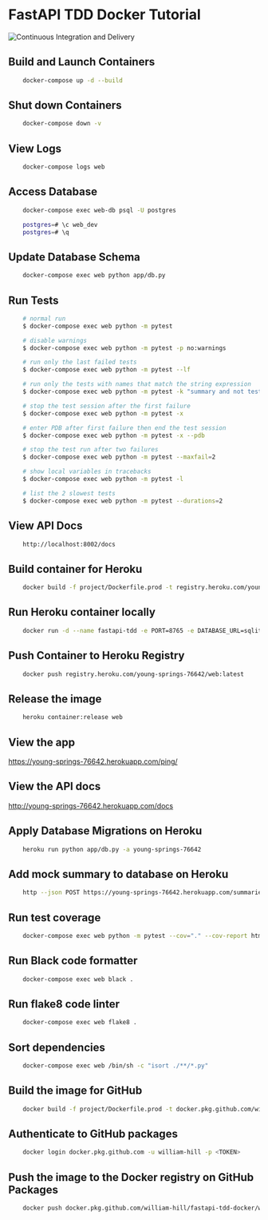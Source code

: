 # FastAPI TDD Docker Tutorial

![Continuous Integration and Delivery](https://github.com/william-hill/fastapi-tdd-docker/workflows/Continuous%20Integration%20and%20Delivery/badge.svg?branch=master)

## Build and Launch Containers

```bash
    docker-compose up -d --build
```

## Shut down Containers

```bash
    docker-compose down -v
```

## View Logs

```bash
    docker-compose logs web
```

## Access Database

```bash
    docker-compose exec web-db psql -U postgres

    postgres=# \c web_dev
    postgres=# \q
```

## Update Database Schema

```bash
    docker-compose exec web python app/db.py
```

## Run Tests

```bash
    # normal run
    $ docker-compose exec web python -m pytest

    # disable warnings
    $ docker-compose exec web python -m pytest -p no:warnings

    # run only the last failed tests
    $ docker-compose exec web python -m pytest --lf

    # run only the tests with names that match the string expression
    $ docker-compose exec web python -m pytest -k "summary and not test_read_summary"

    # stop the test session after the first failure
    $ docker-compose exec web python -m pytest -x

    # enter PDB after first failure then end the test session
    $ docker-compose exec web python -m pytest -x --pdb

    # stop the test run after two failures
    $ docker-compose exec web python -m pytest --maxfail=2

    # show local variables in tracebacks
    $ docker-compose exec web python -m pytest -l

    # list the 2 slowest tests
    $ docker-compose exec web python -m pytest --durations=2
```

## View API Docs

```bash
    http://localhost:8002/docs
```

## Build container for Heroku

```bash
    docker build -f project/Dockerfile.prod -t registry.heroku.com/young-springs-76642/web ./project
```

## Run Heroku container locally

```bash
    docker run -d --name fastapi-tdd -e PORT=8765 -e DATABASE_URL=sqlite://sqlite.db -p 5003:8765 registry.heroku.com/young-springs-76642/web:latest
```

## Push Container to Heroku Registry

```bash
    docker push registry.heroku.com/young-springs-76642/web:latest

```

## Release the image

```bash
    heroku container:release web
```

## View the app

https://young-springs-76642.herokuapp.com/ping/

## View the API docs

http://young-springs-76642.herokuapp.com/docs

## Apply Database Migrations on Heroku

```bash
    heroku run python app/db.py -a young-springs-76642
```

## Add mock summary to database on Heroku

```bash
    http --json POST https://young-springs-76642.herokuapp.com/summaries/ url=https://testdriven.io
```

## Run test coverage

```bash
    docker-compose exec web python -m pytest --cov="." --cov-report html
```

## Run Black code formatter

```bash
    docker-compose exec web black .
```

## Run flake8 code linter

```bash
    docker-compose exec web flake8 .
```

## Sort dependencies

```bash
    docker-compose exec web /bin/sh -c "isort ./**/*.py"
```

## Build the image for GitHub

```bash
    docker build -f project/Dockerfile.prod -t docker.pkg.github.com/william-hill/fastapi-tdd-docker/web:latest ./project
```

## Authenticate to GitHub packages

```bash
    docker login docker.pkg.github.com -u william-hill -p <TOKEN>
```

## Push the image to the Docker registry on GitHub Packages

```bash
    docker push docker.pkg.github.com/william-hill/fastapi-tdd-docker/web:latest
```

